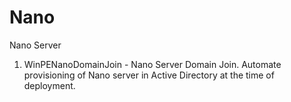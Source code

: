 # Nano
Nano Server 

1. WinPENanoDomainJoin - Nano Server Domain Join. Automate provisioning of Nano server in Active Directory at the time of deployment.
